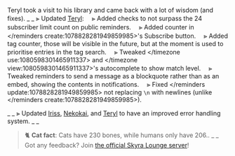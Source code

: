 Teryl took a visit to his library and came back with a lot of wisdom (and fixes).
_ _
⫸ Updated [Teryl](https://discord.com/api/oauth2/authorize?client_id=948377583626637343&permissions=1074004032&scope=applications.commands%20bot):
　⪢ Added checks to not surpass the 24 subscriber limit count on public reminders.
　⪢ Added counter in </reminders create:1078828281949859985>'s Subscribe button.
　⪢ Added tag counter, those will be visible in the future, but at the moment is used to prioritise entries in the tag search.
　⪢ Tweaked </timezone use:1080598301465911337> and </timezone view:1080598301465911337>'s autocomplete to show match level.
　⪢ Tweaked reminders to send a message as a blockquote rather than as an embed, showing the contents in notifications.
　⪢ Fixed </reminders update:1078828281949859985> not replacing `\n` with newlines (unlike </reminders create:1078828281949859985>).
<!-- 　⪢ Fixed </weather:1078828281555603494> hanging sometimes, resulting on an "The application did not respond" error. -->
<!-- 　⪢ Fixed </weather:1078828281555603494> SI mode not using all the SI units. -->
_ _
⫸ Updated [Iriss](https://discord.com/api/oauth2/authorize?client_id=948377113457745990&permissions=326417868864&scope=applications.commands%20bot), [Nekokai](https://discord.com/api/oauth2/authorize?client_id=939613684592934992&permissions=16384&scope=bot%20applications.commands), and [Teryl](https://discord.com/api/oauth2/authorize?client_id=948377583626637343&permissions=1074004032&scope=applications.commands%20bot) to have an improved error handling system.
_ _
> 🐈 **Cat fact**: Cats have 230 bones, while humans only have 206..
_ _
> Got any feedback? Join [the official Skyra Lounge server](https://discord.com/invite/6gakFR2)!
